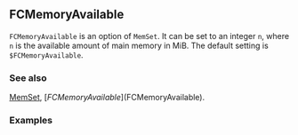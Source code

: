 ## FCMemoryAvailable

`FCMemoryAvailable` is an option of `MemSet`. It can be set to an integer `n`, where `n` is the available amount of main memory in MiB. The default setting is `$FCMemoryAvailable`.

### See also

[MemSet](MemSet), [$FCMemoryAvailable]($FCMemoryAvailable).

### Examples